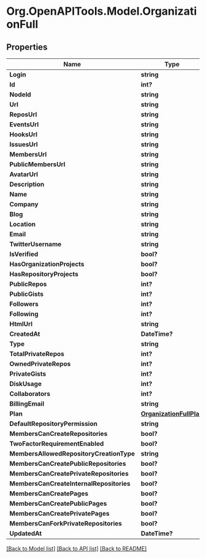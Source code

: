 # Org.OpenAPITools.Model.OrganizationFull

## Properties

Name | Type | Description | Notes
------------ | ------------- | ------------- | -------------
**Login** | **string** |  | 
**Id** | **int?** |  | 
**NodeId** | **string** |  | 
**Url** | **string** |  | 
**ReposUrl** | **string** |  | 
**EventsUrl** | **string** |  | 
**HooksUrl** | **string** |  | 
**IssuesUrl** | **string** |  | 
**MembersUrl** | **string** |  | 
**PublicMembersUrl** | **string** |  | 
**AvatarUrl** | **string** |  | 
**Description** | **string** |  | 
**Name** | **string** |  | [optional] 
**Company** | **string** |  | [optional] 
**Blog** | **string** |  | [optional] 
**Location** | **string** |  | [optional] 
**Email** | **string** |  | [optional] 
**TwitterUsername** | **string** |  | [optional] 
**IsVerified** | **bool?** |  | [optional] 
**HasOrganizationProjects** | **bool?** |  | 
**HasRepositoryProjects** | **bool?** |  | 
**PublicRepos** | **int?** |  | 
**PublicGists** | **int?** |  | 
**Followers** | **int?** |  | 
**Following** | **int?** |  | 
**HtmlUrl** | **string** |  | 
**CreatedAt** | **DateTime?** |  | 
**Type** | **string** |  | 
**TotalPrivateRepos** | **int?** |  | [optional] 
**OwnedPrivateRepos** | **int?** |  | [optional] 
**PrivateGists** | **int?** |  | [optional] 
**DiskUsage** | **int?** |  | [optional] 
**Collaborators** | **int?** |  | [optional] 
**BillingEmail** | **string** |  | [optional] 
**Plan** | [**OrganizationFullPlan**](OrganizationFullPlan.md) |  | [optional] 
**DefaultRepositoryPermission** | **string** |  | [optional] 
**MembersCanCreateRepositories** | **bool?** |  | [optional] 
**TwoFactorRequirementEnabled** | **bool?** |  | [optional] 
**MembersAllowedRepositoryCreationType** | **string** |  | [optional] 
**MembersCanCreatePublicRepositories** | **bool?** |  | [optional] 
**MembersCanCreatePrivateRepositories** | **bool?** |  | [optional] 
**MembersCanCreateInternalRepositories** | **bool?** |  | [optional] 
**MembersCanCreatePages** | **bool?** |  | [optional] 
**MembersCanCreatePublicPages** | **bool?** |  | [optional] 
**MembersCanCreatePrivatePages** | **bool?** |  | [optional] 
**MembersCanForkPrivateRepositories** | **bool?** |  | [optional] 
**UpdatedAt** | **DateTime?** |  | 

[[Back to Model list]](../README.md#documentation-for-models) [[Back to API list]](../README.md#documentation-for-api-endpoints) [[Back to README]](../README.md)

